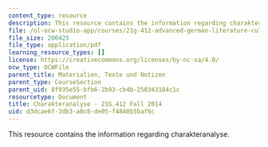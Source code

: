 ```yaml
---
content_type: resource
description: This resource contains the information regarding charakteranalyse.
file: /ol-ocw-studio-app/courses/21g-412-advanced-german-literature-culture-madness-murder-mysteries-fall-2014/d3dcae6f3db3a0c8de05f4840b5baf6c_MIT21G_412F14_Wo7-9_Die.pdf
file_size: 200425
file_type: application/pdf
learning_resource_types: []
license: https://creativecommons.org/licenses/by-nc-sa/4.0/
ocw_type: OCWFile
parent_title: Materialien, Texte und Notizen
parent_type: CourseSection
parent_uid: 8f935e55-bfb6-2b93-cb4b-250343184c1c
resourcetype: Document
title: Charakteranalyse - 21G.412 Fall 2014
uid: d3dcae6f-3db3-a0c8-de05-f4840b5baf6c
---
```

This resource contains the information regarding charakteranalyse.